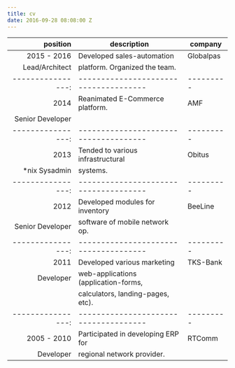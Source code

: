 ```yaml
---
title: cv
date: 2016-09-28 08:08:00 Z
---
```


| position         | description                           | company   |
| ----------------:| ------------------------------------- | --------- |
| 2015 - 2016      | Developed sales-automation            | Globalpas |
| Lead/Architect   | platform. Organized the team.         |           |
| ----------------:| ------------------------------------- | --------- |
| 2014             | Reanimated E-Commerce platform.       | AMF       |
| Senior Developer |                                 |     |           |
| ----------------:| ------------------------------------- | --------- |
| 2013             | Tended to various infrastructural     | Obitus    |
| *nix Sysadmin    | systems.                              |           |
| ----------------:| ------------------------------------- | --------- |
| 2012             | Developed modules for inventory       | BeeLine   |
| Senior Developer | software of mobile network op.        |           |
| ----------------:| ------------------------------------- | --------- |
| 2011             | Developed various marketing           | TKS-Bank  |
| Developer        | web-applications (application-forms,  |           |
|                  | calculators, landing-pages, etc).     |           |
| ----------------:| ------------------------------------- | --------- |
| 2005 - 2010      | Participated in developing ERP for    | RTComm    |
| Developer        | regional network provider.            |           |